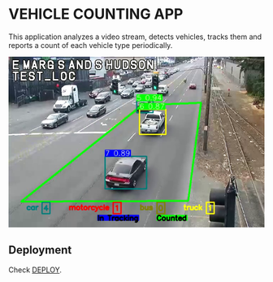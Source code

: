 # VEHICLE COUNTING APP

This application analyzes a video stream, detects vehicles, tracks them and reports a count of each vehicle type periodically.

![](data/sample.png)

## Deployment
Check [DEPLOY](DEPLOY.md).